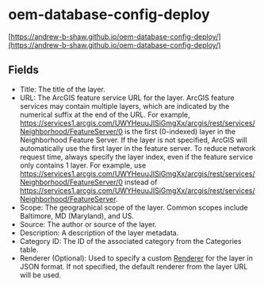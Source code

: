# oem-database-config-deploy
[https://andrew-b-shaw.github.io/oem-database-config-deploy/](https://andrew-b-shaw.github.io/oem-database-config-deploy/)

## Fields
- Title: The title of the layer.
- URL: The ArcGIS feature service URL for the layer. ArcGIS feature services may contain multiple layers, which are indicated by the numerical suffix at the end of the URL. For example, https://services1.arcgis.com/UWYHeuuJISiGmgXx/arcgis/rest/services/Neighborhood/FeatureServer/0 is the first (0-indexed) layer in the Neighborhood Feature Server. If the layer is not specified, ArcGIS will automatically use the first layer in the feature server. To reduce network request time, always specify the layer index, even if the feature service only contains 1 layer. For example, use https://services1.arcgis.com/UWYHeuuJISiGmgXx/arcgis/rest/services/Neighborhood/FeatureServer/0 instead of https://services1.arcgis.com/UWYHeuuJISiGmgXx/arcgis/rest/services/Neighborhood/FeatureServer.
- Scope: The geographical scope of the layer. Common scopes include Baltimore, MD (Maryland), and US.
- Source: The author or source of the layer.
- Description: A description of the layer metadata.
- Category ID: The ID of the associated category from the Categories table.
- Renderer (Optional): Used to specify a custom [Renderer](https://developers.arcgis.com/javascript/latest/api-reference/esri-renderers-Renderer.html) for the layer in JSON format. If not specified, the default renderer from the layer URL will be used.
